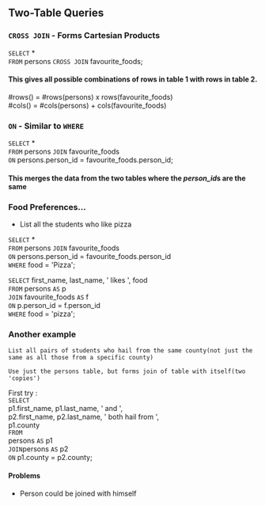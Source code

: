 ## Two-Table Queries

### `CROSS JOIN` - Forms Cartesian Products

`SELECT` *<br>
`FROM` persons `CROSS JOIN` favourite_foods;
#### This gives all possible combinations of rows in table 1 with rows in table 2.

#rows() = #rows(persons) x rows(favourite_foods)<br>
#cols() = #cols(persons) + cols(favourite_foods)

### `ON` - Similar to `WHERE`
`SELECT` * <br>
`FROM` persons `JOIN` favourite_foods<br>
`ON` persons.person_id = favourite_foods.person_id;
#### This merges the data from the two tables where the *person_id*s are the same

### Food Preferences...
- List all the students who like pizza

`SELECT` *<br>
`FROM` persons `JOIN` favourite_foods<br>
`ON` persons.person_id = favourite_foods.person_id<br>
`WHERE` food = 'Pizza';

`SELECT` first_name, last_name, '  likes ', food<br>
`FROM`
    persons `AS` p<br>
    `JOIN` favourite_foods `AS` f<br>
    `ON` p.person_id = f.person_id<br>
`WHERE` food = 'pizza';

### Another example
    List all pairs of students who hail from the same county(not just the same as all those from a specific county)

    Use just the persons table, but forms join of table with itself(two 'copies')

First try :<br>
`SELECT`<br>
p1.first_name, p1.last_name, ' and ',<br>
p2.first_name, p2.last_name, ' both hail from ', <br>
p1.county<br>
`FROM`<br>
persons `AS` p1<br>
`JOIN`persons `AS` p2<br>
`ON` p1.county = p2.county;

#### Problems
- Person could be joined with himself

